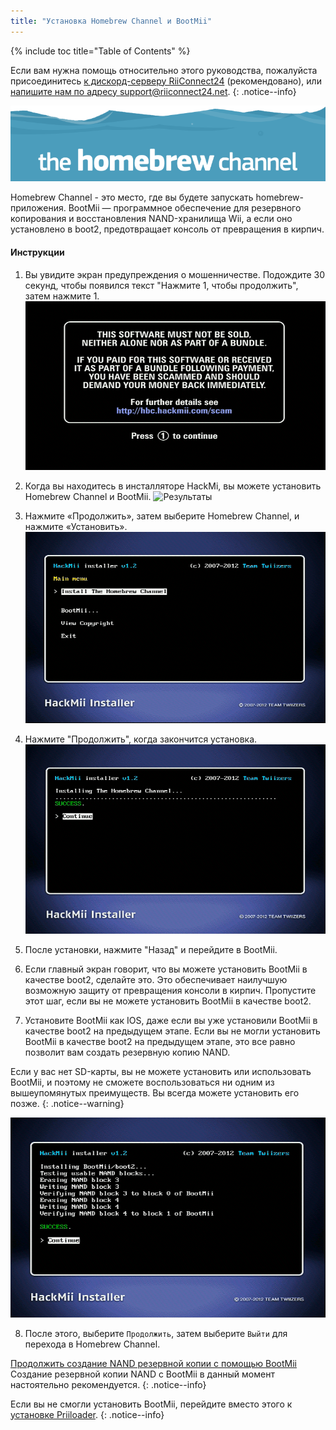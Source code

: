 ```yaml
---
title: "Установка Homebrew Channel и BootMii"
---
```


{% include toc title="Table of Contents" %}

Если вам нужна помощь относительно этого руководства, пожалуйста присоединитесь [к дискорд-серверу RiiConnect24](https://discord.gg/rc24) (рекомендовано), или [напишите нам по адресу support@riiconnect24.net](mailto:support@riiconnect24.net).
{: .notice--info}

![Логотип HBC](/images/hbc.png)

Homebrew Channel - это место, где вы будете запускать homebrew-приложения. BootMii — программное обеспечение для резервного копирования и восстановления NAND-хранилища Wii, а если оно установлено в boot2, предотвращает консоль от превращения в кирпич.

#### Инструкции

1. Вы увидите экран предупреждения о мошенничестве. Подождите 30 секунд, чтобы появился текст "Нажмите 1, чтобы продолжить", затем нажмите 1. ![Экран предупреждения о мошенничестве](/images/Wii/ScamScreen.png)

2. Когда вы находитесь в инсталляторе HackMi, вы можете установить Homebrew Channel и BootMii. ![Результаты](/images/Wii/Results.png)

3. Нажмите «Продолжить», затем выберите Homebrew Channel, и нажмите «Установить». ![Установите Homebrew Channel](/images/Wii/InstallHomebrewChannel.png)

4. Нажмите "Продолжить", когда закончится установка. ![Успешная установка Homebrew Channel](/images/Wii/SuccessHBC.png)

5. После установки, нажмите "Назад" и перейдите в BootMii.
6. Если главный экран говорит, что вы можете установить BootMii в качестве boot2, сделайте это. Это обеспечивает наилучшую возможную защиту от превращения консоли в кирпич. Пропустите этот шаг, если вы не можете установить BootMii в качестве boot2.
7. Установите BootMii как IOS, даже если вы уже установили BootMii в качестве boot2 на предыдущем этапе. Если вы не могли установить BootMii в качестве boot2 на предыдущем этапе, это все равно позволит вам создать резервную копию NAND.

Если у вас нет SD-карты, вы не можете установить или использовать BootMii, и поэтому не сможете воспользоваться ни одним из вышеупомянутых преимуществ. Вы всегда можете установить его позже.
{: .notice--warning}

![Установка BootMii](/images/Wii/InstallBootMii.png)

8. После этого, выберите `Продолжить`, затем выберите `Выйти` для перехода в Homebrew Channel.

[Продолжить создание NAND резервной копии с помощью BootMii](bootmii)<br> Создание резервной копии NAND с BootMii в данный момент настоятельно рекомендуется.
{: .notice--info}

Если вы не смогли установить BootMii, перейдите вместо этого к [установке Priiloader](priiloader).
{: .notice--info}
